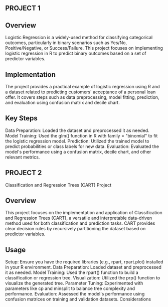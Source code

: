 ## PROJECT 1
## **Overview**
Logistic Regression is a widely-used method for classifying categorical outcomes, particularly in binary scenarios such as Yes/No, Positive/Negative, or Success/Failure. This project focuses on implementing logistic regression in R to predict binary outcomes based on a set of predictor variables.

## **Implementation**
The project provides a practical example of logistic regression using R and a dataset related to predicting customers' acceptance of a personal loan offer. It covers steps such as data preprocessing, model fitting, prediction, and evaluation using confusion matrix and decile chart.

## **Key Steps**
Data Preparation: Loaded the dataset and preprocessed it as needed.
Model Training: Used the glm() function in R with family = "binomial" to fit the logistic regression model.
Prediction: Utilized the trained model to predict probabilities or class labels for new data.
Evaluation: Evaluated the model's performance using a confusion matrix, decile chart, and other relevant metrics.

## PROJECT 2
Classification and Regression Trees (CART) Project
## **Overview**
This project focuses on the implementation and application of Classification and Regression Trees (CART), a versatile and interpretable data-driven method used for both classification and prediction tasks. CART provides clear decision rules by recursively partitioning the dataset based on predictor variables.

## **Usage**
Setup: Ensure you have the required libraries (e.g., rpart, rpart.plot) installed in your R environment.
Data Preparation: Loaded dataset and preprocessed it as needed.
Model Training: Used the rpart() function to build a classification or regression tree.
Visualization: Utilized the prp() function to visualize the generated tree.
Parameter Tuning: Experimented with parameters like cp and minsplit to balance tree complexity and performance.
Evaluation: Assessed the model's performance using confusion matrices on training and validation datasets.
Considerations
